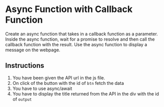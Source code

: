 # Async Function with Callback Function

Create an async function that takes in a callback function as a parameter. Inside the async function, wait for a promise to resolve and then call the callback function with the result. Use the async function to display a message on the webpage.

## Instructions

1. You have been given the API url in the js file.
2. On click of the button with the id of `btn` fetch the data
3. You have to use async/await
4. You have to display the title returned from the API in the div with the id of `output`
